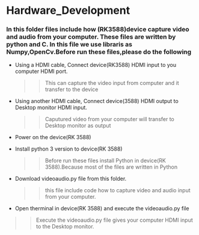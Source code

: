 # Hardware_Development


<h3>In this folder files include how (RK3588)device capture video and audio from your computer. These files are written by python and C. In this file we use libraris as Numpy,OpenCv.Before run these files,please do the following </h3>

  * Using a HDMI cable, Connect device(RK3588) HDMI input to you computer HDMI port.
     >>This can capture the video input from computer and it transfer to the device
      
  * Using another HDMI cable, Connect device(3588) HDMI output to Desktop monitor HDMI input.
     >>Caputured video from your computer will transfer to Desktop monitor as output
      
  * Power on the device(RK 3588)
  
  * Install python 3 version to device(RK 3588)
       >>Before run these files install Python in device(RK 3588).Because most of the files are written in Python
        
  * Download videoaudio.py file from this folder.
     >> this file include code how to capture video and audio input from your computer.
     
  * Open therminal in device(RK 3588) and execute the videoaudio.py file 
   >> Execute the videoaudio.py file gives your computer HDMI input to the Desktop monitor.

